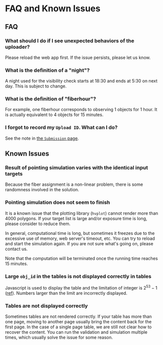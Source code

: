 # FAQ and Known Issues

## FAQ

### What should I do if I see unexpected behaviors of the uploader?

Please reload the web app first. If the issue persists, please let us know.

### What is the definition of a "night"?

A night used for the visibility check starts at 18:30 and ends at 5:30 on next day.
This is subject to change.

### What is the definition of "fiberhour"?

For example, one fiberhour corresponds to observing 1 objects for 1 hour.
It is actually equivalent to 4 objects for 15 minutes.

### I forgot to record my `Upload ID`. What can I do?

See the note in [the `Submission` page](submission.md#upload-id).

## Known Issues

### Result of pointing simulation varies with the identical input targets

Because the fiber assignment is a non-linear problem, there is some randomness involved in the solution.

### Pointing simulation does not seem to finish

It is a known issue that the plotting library (`hvplot`) cannot render more than 4000 polygons.
If your target list is large and/or exposure time is long, please consider to reduce them.

In general, computational time is long, but sometimes it freezes due to the excessive use of memory, web server's timeout, etc.
You can try to reload and start the simulation again.  If you are not sure what's going on, please contact us.

Note that the computation will be terminated once the running time reaches 15 minutes.

### Large `obj_id` in the tables is not displayed correctly in tables

Javascript is used to display the table and the limitation of integer is $2^{53}-1$ ([ref](https://developer.mozilla.org/en-US/docs/Web/JavaScript/Reference/Global_Objects/Number/MAX_SAFE_INTEGER)). Numbers larger than the limit are incorrectly displayed.

### Tables are not displayed correctly

Sometimes tables are not rendered correctly. If your table has more than one page, moving to another page usually bring the content back for the first page.
In the case of a single page table, we are still not clear how to recover the content. You can run the validation and simulation multiple times, which usually solve the issue for some reason.
